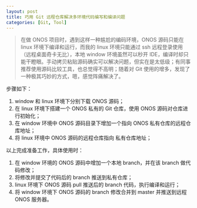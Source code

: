 ```yaml
---
layout: post
title: 巧用 Git 远程仓库解决多环境代码编写和编译问题
categories: [Git, Tool]
---
```


> 在做 ONOS 项目时，遇到这样一种尴尬的编码环境，ONOS 源码只能在 linux 环境下编译和运行，而我的 linux 环境只能通过 ssh 远程登录使用（远程桌面奇卡无比），本地 window 环境虽然可以秒开 IDE，编译时却只能干瞪眼。手动拷贝粘贴源码确实可以解决问题，但实在是太低级；有同事推荐使用源码比较工具，也总觉得不高明；随着对 Git 使用的增多，发现了一种极其巧妙的方式，嗯，感觉阵痛解决了。

步骤如下：

1. window 和 linux 环境下分别下载 ONOS 源码；
2. 在 linux 环境下搭建一个 ONOS 私有的 Git 仓库，使用 ONOS 源码对仓库进行初始化；
3. 在 window 环境中 ONOS 源码目录下增加一个指向 ONOS 私有仓库的远程仓库地址；
4. 将 linux 环境中 ONOS 源码的远程仓库指向 私有仓库地址；

以上完成准备工作，具体使用时：

1. 在 window 环境的 ONOS 源码中增加一个本地 branch，并在该 branch 做代码修改；
2. 将修改并提交了代码后的 branch 推送到私有仓库；
3. linux 环境下 ONOS 源码 pull 推送后的 branch 代码，执行编译和运行；
4. 将 window 环境下 ONOS 源码的 branch 修改合并到 master 并推送到远程 ONOS 服务器。
